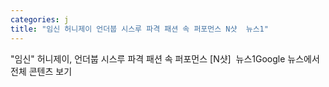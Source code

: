 ```yaml
---
categories: j
title: "임신 허니제이 언더붑 시스루 파격 패션 속 퍼포먼스 N샷  뉴스1"
---
```

"임신" 허니제이, 언더붑 시스루 파격 패션 속 퍼포먼스 [N샷]&nbsp;&nbsp;뉴스1Google 뉴스에서 전체 콘텐츠 보기